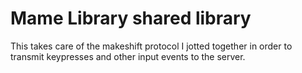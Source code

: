 Mame Library shared library
===========================

This takes care of the makeshift protocol I jotted together in order to transmit keypresses and other input events
to the server.

